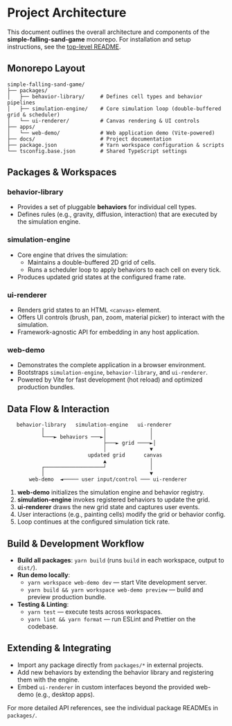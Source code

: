 # Project Architecture

This document outlines the overall architecture and components of the **simple-falling-sand-game** monorepo.
For installation and setup instructions, see the [top-level README](../README.md).

## Monorepo Layout

```text
simple-falling-sand-game/
├── packages/
│   ├── behavior-library/     # Defines cell types and behavior pipelines
│   ├── simulation-engine/    # Core simulation loop (double-buffered grid & scheduler)
│   └── ui-renderer/          # Canvas rendering & UI controls
├── apps/
│   └── web-demo/             # Web application demo (Vite-powered)
├── docs/                     # Project documentation
├── package.json              # Yarn workspace configuration & scripts
└── tsconfig.base.json        # Shared TypeScript settings
```

## Packages & Workspaces

### behavior-library

- Provides a set of pluggable **behaviors** for individual cell types.
- Defines rules (e.g., gravity, diffusion, interaction) that are executed by the simulation engine.

### simulation-engine

- Core engine that drives the simulation:
  - Maintains a double-buffered 2D grid of cells.
  - Runs a scheduler loop to apply behaviors to each cell on every tick.
- Produces updated grid states at the configured frame rate.

### ui-renderer

- Renders grid states to an HTML `<canvas>` element.
- Offers UI controls (brush, pan, zoom, material picker) to interact with the simulation.
- Framework-agnostic API for embedding in any host application.

### web-demo

- Demonstrates the complete application in a browser environment.
- Bootstraps `simulation-engine`, `behavior-library`, and `ui-renderer`.
- Powered by Vite for fast development (hot reload) and optimized production bundles.

## Data Flow & Interaction

```text
   behavior-library   simulation-engine   ui-renderer
           │                   │              │
           └───► behaviors ───►│              │
                               ├───► grid ────►│
                               │              ▼
                          updated grid      canvas
                               ▲              │
           ┌───────────────────┘              │
           │                                  ▼
       web-demo  ◄───── user input/control ─── ui-renderer
```

1. **web-demo** initializes the simulation engine and behavior registry.
2. **simulation-engine** invokes registered behaviors to update the grid.
3. **ui-renderer** draws the new grid state and captures user events.
4. User interactions (e.g., painting cells) modify the grid or behavior config.
5. Loop continues at the configured simulation tick rate.

## Build & Development Workflow

- **Build all packages**: `yarn build` (runs `build` in each workspace, output to `dist/`).
- **Run demo locally**:
  - `yarn workspace web-demo dev` — start Vite development server.
  - `yarn build && yarn workspace web-demo preview` — build and preview production bundle.
- **Testing & Linting**:
  - `yarn test` — execute tests across workspaces.
  - `yarn lint && yarn format` — run ESLint and Prettier on the codebase.

## Extending & Integrating

- Import any package directly from `packages/*` in external projects.
- Add new behaviors by extending the behavior library and registering them with the engine.
- Embed `ui-renderer` in custom interfaces beyond the provided web-demo (e.g., desktop apps).

For more detailed API references, see the individual package READMEs in `packages/`.
